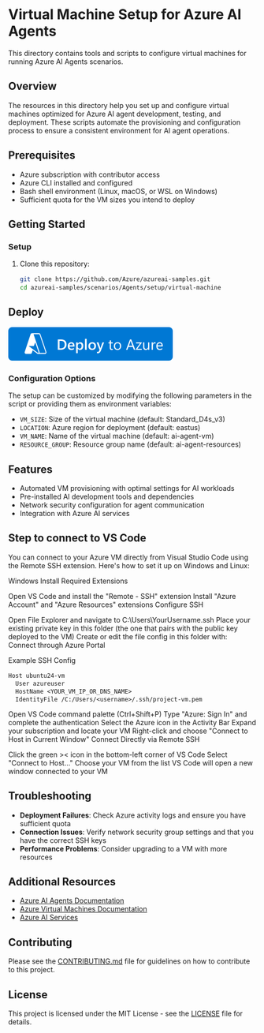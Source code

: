 # Virtual Machine Setup for Azure AI Agents

This directory contains tools and scripts to configure virtual machines for running Azure AI Agents scenarios.

## Overview

The resources in this directory help you set up and configure virtual machines optimized for Azure AI agent development, testing, and deployment. These scripts automate the provisioning and configuration process to ensure a consistent environment for AI agent operations.

## Prerequisites

- Azure subscription with contributor access
- Azure CLI installed and configured
- Bash shell environment (Linux, macOS, or WSL on Windows)
- Sufficient quota for the VM sizes you intend to deploy

## Getting Started

### Setup

1. Clone this repository:
    ```bash
    git clone https://github.com/Azure/azureai-samples.git
    cd azureai-samples/scenarios/Agents/setup/virtual-machine
    ```

## Deploy
[![Deploy To Azure](https://raw.githubusercontent.com/Azure/azure-quickstart-templates/master/1-CONTRIBUTION-GUIDE/images/deploytoazure.svg?sanitize=true)](https://portal.azure.com/#create/Microsoft.Template/uri/https%3A%2F%2Fraw.githubusercontent.com%2FAzure-Samples%2Fazureai-samples%2Fmain%2Fscenarios%2FAgents%2Fsetup%2Fvirtual-machine%2Fazuredeploy.json)

### Configuration Options

The setup can be customized by modifying the following parameters in the script or providing them as environment variables:

- `VM_SIZE`: Size of the virtual machine (default: Standard_D4s_v3)
- `LOCATION`: Azure region for deployment (default: eastus)
- `VM_NAME`: Name of the virtual machine (default: ai-agent-vm)
- `RESOURCE_GROUP`: Resource group name (default: ai-agent-resources)



## Features

- Automated VM provisioning with optimal settings for AI workloads
- Pre-installed AI development tools and dependencies
- Network security configuration for agent communication
- Integration with Azure AI services

## Step to connect to VS Code

You can connect to your Azure VM directly from Visual Studio Code using the Remote SSH extension. Here's how to set it up on Windows and Linux:

Windows
Install Required Extensions

Open VS Code and install the "Remote - SSH" extension
Install "Azure Account" and "Azure Resources" extensions
Configure SSH

Open File Explorer and navigate to C:\Users\YourUsername\.ssh
Place your existing private key in this folder (the one that pairs with the public key deployed to the VM)
Create or edit the file config in this folder with:
Connect through Azure Portal

Example SSH Config
```
Host ubuntu24-vm
  User azureuser
  HostName <YOUR_VM_IP_OR_DNS_NAME>
  IdentityFile /C:/Users/<username>/.ssh/project-vm.pem
```

Open VS Code command palette (Ctrl+Shift+P)
Type "Azure: Sign In" and complete the authentication
Select the Azure icon in the Activity Bar
Expand your subscription and locate your VM
Right-click and choose "Connect to Host in Current Window"
Connect Directly via Remote SSH

Click the green >< icon in the bottom-left corner of VS Code
Select "Connect to Host..."
Choose your VM from the list
VS Code will open a new window connected to your VM

## Troubleshooting

- **Deployment Failures**: Check Azure activity logs and ensure you have sufficient quota
- **Connection Issues**: Verify network security group settings and that you have the correct SSH keys
- **Performance Problems**: Consider upgrading to a VM with more resources

## Additional Resources

- [Azure AI Agents Documentation](https://learn.microsoft.com/azure/ai-services/agents/)
- [Azure Virtual Machines Documentation](https://learn.microsoft.com/azure/virtual-machines/)
- [Azure AI Services](https://learn.microsoft.com/azure/ai-services/)

## Contributing

Please see the [CONTRIBUTING.md](../../../../CONTRIBUTING.md) file for guidelines on how to contribute to this project.

## License

This project is licensed under the MIT License - see the [LICENSE](../../../../LICENSE) file for details.

